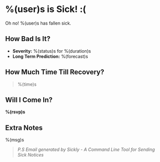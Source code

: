 # %(user)s is Sick! :(

Oh no! %(user)s has fallen sick.

## How Bad Is It?

* __Severity:__ %(status)s for %(duration)s
* __Long Term Prediction:__ %(forecast)s

## How Much Time Till Recovery?

>   %(time)s

## Will I Come In?

__%(rsvp)s__

## Extra Notes

%(msg)s

> *P.S Email generated by Sickly - A Command Line Tool for Sending Sick Notices*
